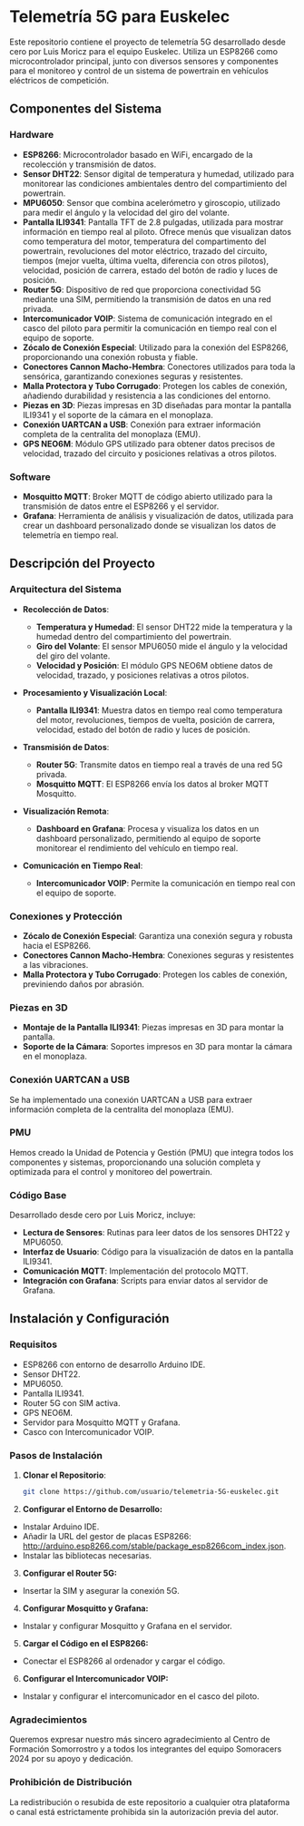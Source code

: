 # Telemetría 5G para Euskelec

Este repositorio contiene el proyecto de telemetría 5G desarrollado desde cero por Luis Moricz para el equipo Euskelec. Utiliza un ESP8266 como microcontrolador principal, junto con diversos sensores y componentes para el monitoreo y control de un sistema de powertrain en vehículos eléctricos de competición.

## Componentes del Sistema

### Hardware

- **ESP8266**: Microcontrolador basado en WiFi, encargado de la recolección y transmisión de datos.
- **Sensor DHT22**: Sensor digital de temperatura y humedad, utilizado para monitorear las condiciones ambientales dentro del compartimiento del powertrain.
- **MPU6050**: Sensor que combina acelerómetro y giroscopio, utilizado para medir el ángulo y la velocidad del giro del volante.
- **Pantalla ILI9341**: Pantalla TFT de 2.8 pulgadas, utilizada para mostrar información en tiempo real al piloto. Ofrece menús que visualizan datos como temperatura del motor, temperatura del compartimento del powertrain, revoluciones del motor eléctrico, trazado del circuito, tiempos (mejor vuelta, última vuelta, diferencia con otros pilotos), velocidad, posición de carrera, estado del botón de radio y luces de posición.
- **Router 5G**: Dispositivo de red que proporciona conectividad 5G mediante una SIM, permitiendo la transmisión de datos en una red privada.
- **Intercomunicador VOIP**: Sistema de comunicación integrado en el casco del piloto para permitir la comunicación en tiempo real con el equipo de soporte.
- **Zócalo de Conexión Especial**: Utilizado para la conexión del ESP8266, proporcionando una conexión robusta y fiable.
- **Conectores Cannon Macho-Hembra**: Conectores utilizados para toda la sensórica, garantizando conexiones seguras y resistentes.
- **Malla Protectora y Tubo Corrugado**: Protegen los cables de conexión, añadiendo durabilidad y resistencia a las condiciones del entorno.
- **Piezas en 3D**: Piezas impresas en 3D diseñadas para montar la pantalla ILI9341 y el soporte de la cámara en el monoplaza.
- **Conexión UARTCAN a USB**: Conexión para extraer información completa de la centralita del monoplaza (EMU).
- **GPS NEO6M**: Módulo GPS utilizado para obtener datos precisos de velocidad, trazado del circuito y posiciones relativas a otros pilotos.

### Software

- **Mosquitto MQTT**: Broker MQTT de código abierto utilizado para la transmisión de datos entre el ESP8266 y el servidor.
- **Grafana**: Herramienta de análisis y visualización de datos, utilizada para crear un dashboard personalizado donde se visualizan los datos de telemetría en tiempo real.

## Descripción del Proyecto

### Arquitectura del Sistema

- **Recolección de Datos**:
  - **Temperatura y Humedad**: El sensor DHT22 mide la temperatura y la humedad dentro del compartimiento del powertrain.
  - **Giro del Volante**: El sensor MPU6050 mide el ángulo y la velocidad del giro del volante.
  - **Velocidad y Posición**: El módulo GPS NEO6M obtiene datos de velocidad, trazado, y posiciones relativas a otros pilotos.

- **Procesamiento y Visualización Local**:
  - **Pantalla ILI9341**: Muestra datos en tiempo real como temperatura del motor, revoluciones, tiempos de vuelta, posición de carrera, velocidad, estado del botón de radio y luces de posición.

- **Transmisión de Datos**:
  - **Router 5G**: Transmite datos en tiempo real a través de una red 5G privada.
  - **Mosquitto MQTT**: El ESP8266 envía los datos al broker MQTT Mosquitto.

- **Visualización Remota**:
  - **Dashboard en Grafana**: Procesa y visualiza los datos en un dashboard personalizado, permitiendo al equipo de soporte monitorear el rendimiento del vehículo en tiempo real.

- **Comunicación en Tiempo Real**:
  - **Intercomunicador VOIP**: Permite la comunicación en tiempo real con el equipo de soporte.

### Conexiones y Protección

- **Zócalo de Conexión Especial**: Garantiza una conexión segura y robusta hacia el ESP8266.
- **Conectores Cannon Macho-Hembra**: Conexiones seguras y resistentes a las vibraciones.
- **Malla Protectora y Tubo Corrugado**: Protegen los cables de conexión, previniendo daños por abrasión.

### Piezas en 3D

- **Montaje de la Pantalla ILI9341**: Piezas impresas en 3D para montar la pantalla.
- **Soporte de la Cámara**: Soportes impresos en 3D para montar la cámara en el monoplaza.

### Conexión UARTCAN a USB

Se ha implementado una conexión UARTCAN a USB para extraer información completa de la centralita del monoplaza (EMU).

### PMU

Hemos creado la Unidad de Potencia y Gestión (PMU) que integra todos los componentes y sistemas, proporcionando una solución completa y optimizada para el control y monitoreo del powertrain.

### Código Base

Desarrollado desde cero por Luis Moricz, incluye:
- **Lectura de Sensores**: Rutinas para leer datos de los sensores DHT22 y MPU6050.
- **Interfaz de Usuario**: Código para la visualización de datos en la pantalla ILI9341.
- **Comunicación MQTT**: Implementación del protocolo MQTT.
- **Integración con Grafana**: Scripts para enviar datos al servidor de Grafana.

## Instalación y Configuración

### Requisitos

- ESP8266 con entorno de desarrollo Arduino IDE.
- Sensor DHT22.
- MPU6050.
- Pantalla ILI9341.
- Router 5G con SIM activa.
- GPS NEO6M.
- Servidor para Mosquitto MQTT y Grafana.
- Casco con Intercomunicador VOIP.

### Pasos de Instalación

1. **Clonar el Repositorio**:
   ```bash
   git clone https://github.com/usuario/telemetria-5G-euskelec.git
2. **Configurar el Entorno de Desarrollo:**
   
- Instalar Arduino IDE.
- Añadir la URL del gestor de placas ESP8266: http://arduino.esp8266.com/stable/package_esp8266com_index.json.
- Instalar las bibliotecas necesarias.

3. **Configurar el Router 5G:**
   
- Insertar la SIM y asegurar la conexión 5G.

4. **Configurar Mosquitto y Grafana:**
   
- Instalar y configurar Mosquitto y Grafana en el servidor.
  
5. **Cargar el Código en el ESP8266:**
   
- Conectar el ESP8266 al ordenador y cargar el código.

6. **Configurar el Intercomunicador VOIP:**
   
- Instalar y configurar el intercomunicador en el casco del piloto.

### Agradecimientos
Queremos expresar nuestro más sincero agradecimiento al Centro de Formación Somorrostro y a todos los integrantes del equipo Somoracers 2024 por su apoyo y dedicación.

### Prohibición de Distribución
La redistribución o resubida de este repositorio a cualquier otra plataforma o canal está estrictamente prohibida sin la autorización previa del autor.
